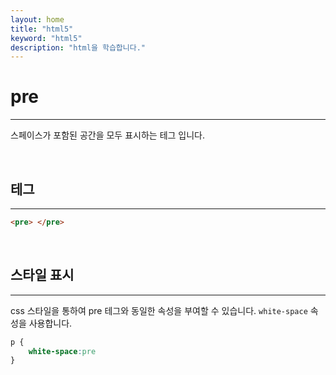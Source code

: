 ```yaml
---
layout: home
title: "html5"
keyword: "html5"
description: "html을 학습합니다."
---
```


# pre
---
스페이스가 포함된 공간을 모두 표시하는 테그 입니다.

<br>

## 테그
---

```html
<pre> </pre>
```

<br>

## 스타일 표시
---
css 스타일을 통하여 pre 테그와 동일한 속성을 부여할 수 있습니다.
`white-space` 속성을 사용합니다.

```css
p {
    white-space:pre
}
```